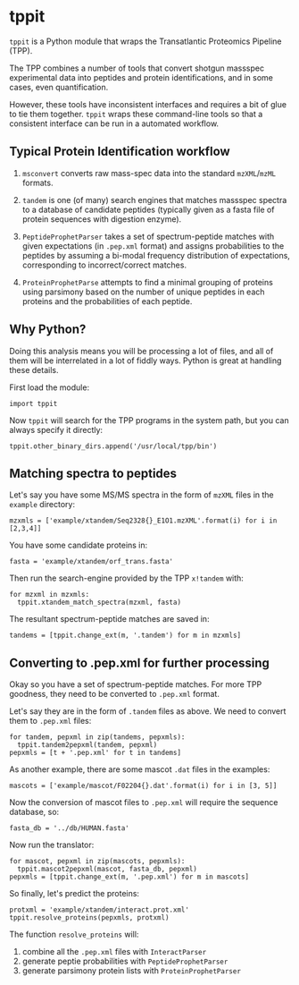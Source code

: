
# tppit

`tppit` is a Python module that wraps the Transatlantic Proteomics Pipeline (TPP).

The TPP combines a number of tools that convert shotgun massspec experimental data into peptides and protein identifications, and in some cases, even quantification. 

However, these tools have inconsistent interfaces and requires a bit of glue to tie them together. `tppit` wraps these command-line tools so that a consistent interface can be run in a automated workflow.

## Typical Protein Identification workflow

1. `msconvert` converts raw mass-spec data into the standard `mzXML`/`mzML` formats.

2. `tandem` is one (of many) search engines that matches massspec spectra to a database of candidate peptides (typically given as a fasta file of protein sequences with digestion enzyme).

3. `PeptideProphetParser` takes a set of spectrum-peptide matches with given expectations (in `.pep.xml` format) and assigns probabilities to the peptides by assuming a bi-modal frequency distribution of  expectations, corresponding to incorrect/correct matches.

4. `ProteinProphetParse` attempts to find a minimal grouping of proteins using parsimony based on the number of unique peptides in each proteins and the probabilities of each peptide.

## Why Python?

Doing this analysis means you will be processing a lot of files, and all of them will be interrelated in a lot of fiddly ways. Python is great at handling these details.

First load the module:

    import tppit

Now `tppit` will search for the TPP programs in the system path, but you can always specify it directly:

    tppit.other_binary_dirs.append('/usr/local/tpp/bin')

## Matching spectra to peptides

Let's say you have some MS/MS spectra in the form of `mzXML` files in the `example` directory: 

    mzxmls = ['example/xtandem/Seq2328{}_E1O1.mzXML'.format(i) for i in [2,3,4]]

You have some candidate proteins in: 

    fasta = 'example/xtandem/orf_trans.fasta'

Then run the search-engine provided by the TPP `x!tandem` with:

    for mzxml in mzxmls:
      tppit.xtandem_match_spectra(mzxml, fasta)

The resultant spectrum-peptide matches are saved in:

    tandems = [tppit.change_ext(m, '.tandem') for m in mzxmls]

## Converting to .pep.xml for further processing

Okay so you have a set of spectrum-peptide matches. For more TPP goodness, they need to be converted to `.pep.xml` format.

Let's say they are in the form of `.tandem` files as above. We need to convert them to `.pep.xml` files:

    for tandem, pepxml in zip(tandems, pepxmls):
      tppit.tandem2pepxml(tandem, pepxml)
    pepxmls = [t + '.pep.xml' for t in tandems]

As another example, there are some mascot `.dat` files in the examples:

    mascots = ['example/mascot/F02204{}.dat'.format(i) for i in [3, 5]]

Now the conversion of mascot files to `.pep.xml` will require the sequence database, so:

    fasta_db = '../db/HUMAN.fasta'

Now run the translator:

    for mascot, pepxml in zip(mascots, pepxmls):
      tppit.mascot2pepxml(mascot, fasta_db, pepxml)
    pepxmls = [tppit.change_ext(m, '.pep.xml') for m in mascots]

So finally, let's predict the proteins:

    protxml = 'example/xtandem/interact.prot.xml'
    tppit.resolve_proteins(pepxmls, protxml)
  
The function `resolve_proteins` will:

  1. combine all the `.pep.xml` files with `InteractParser`
  2. generate peptie probabilities with `PeptideProphetParser` 
  3. generate parsimony protein lists with `ProteinProphetParser`

  
